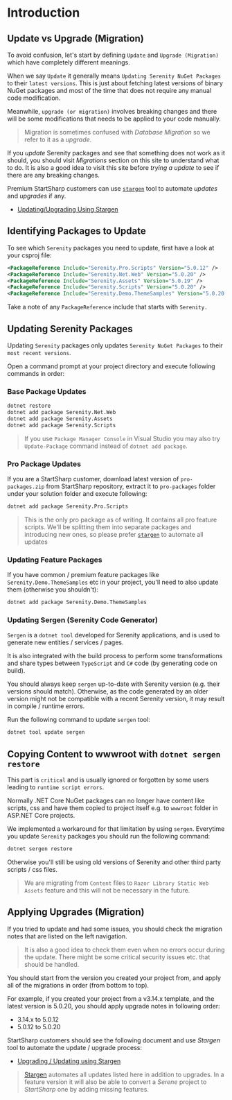 # Introduction

## Update vs Upgrade (Migration)

To avoid confusion, let's start by defining `Update` and `Upgrade (Migration)` which have completely different meanings. 

When we say `Update` it generally means `Updating Serenity NuGet Packages` to their `latest versions`. This is just about fetching latest versions of binary NuGet packages and most of the time that does not require any manual code modification.

Meanwhile, `upgrade (or migration)` involves breaking changes and there will be some modifications that needs to be applied to your code manually. 

> Migration is sometimes confused with *Database Migration* so we refer to it as a *upgrade*.

If you *update* Serenity packages and see that something does not work as it should, you should visit *Migrations* section on this site to understand what to do. It is also a good idea to visit this site before *trying a update* to see if there are any breaking changes.

Premium StartSharp customers can use [`stargen`](stargen.md) tool to automate *updates* and *upgrades* if any.

* [Updating/Upgrading Using Stargen](stargen.md)

## Identifying Packages to Update

To see which `Serenity` packages you need to update, first have a look at your csproj file:

```xml
<PackageReference Include="Serenity.Pro.Scripts" Version="5.0.12" />
<PackageReference Include="Serenity.Net.Web" Version="5.0.20" />
<PackageReference Include="Serenity.Assets" Version="5.0.19" />
<PackageReference Include="Serenity.Scripts" Version="5.0.20" />
<PackageReference Include="Serenity.Demo.ThemeSamples" Version="5.0.20.1" />
```

Take a note of any `PackageReference` include that starts with `Serenity.`

## Updating Serenity Packages

Updating `Serenity` packages only updates `Serenity NuGet Packages` to their `most recent versions`.

Open a command prompt at your project directory and execute following commands in order:

### Base Package Updates

```cmd
dotnet restore
dotnet add package Serenity.Net.Web
dotnet add package Serenity.Assets
dotnet add package Serenity.Scripts
```

> If you use `Package Manager Console` in Visual Studio you may also try `Update-Package` command instead of `dotnet add package`.

### Pro Package Updates

If you are a StartSharp customer, download latest version of `pro-packages.zip` from StartSharp repository, extract it to `pro-packages` folder under your solution folder and execute following:

```cmd
dotnet add package Serenity.Pro.Scripts
```

> This is the only pro package as of writing. It contains all pro feature scripts. We'll be splitting them into separate packages and introducing new ones, so please prefer [`stargen`](stargen.md) to automate all updates

### Updating Feature Packages

If you have common / premium feature packages like `Serenity.Demo.ThemeSamples` etc in your project, you'll need to also update them (otherwise you shouldn't):

```cmd
dotnet add package Serenity.Demo.ThemeSamples
```

### Updating Sergen (Serenity Code Generator)

`Sergen` is a `dotnet tool` developed for Serenity applications, and is used to generate new entities / services / pages. 

It is also integrated with the build process to perform some transformations and share types between `TypeScript` and `C#` code (by generating code on build).

You should always keep `sergen` up-to-date with Serenity version (e.g. their versions should match). Otherwise, as the code generated by an older version might not be compatible with a recent Serenity version, it may result in compile / runtime errors.

Run the following command to update `sergen` tool:

```cmd
dotnet tool update sergen
```

## Copying Content to wwwroot with `dotnet sergen restore`

This part is `critical` and is usually ignored or forgotten by some users leading to `runtime script errors`. 

Normally .NET Core NuGet packages can no longer have content like scripts, css and have them copied to project itself e.g. to `wwwroot` folder in ASP.NET Core projects. 

We implemented a workaround for that limitation by using `sergen`. Everytime you update `Serenity` packages you should run the following command:

```cmd
dotnet sergen restore
```

Otherwise you'll still be using old versions of Serenity and other third party scripts / css files.

> We are migrating from `Content` files to `Razor Library Static Web Assets` feature and this will not be necessary in the future.


## Applying Upgrades (Migration)

If you tried to update and had some issues, you should check the migration notes that are listed on the left navigation. 

> It is also a good idea to check them even when no errors occur during the update. There might be some critical security issues etc. that should be handled.

You should start from the version you created your project from, and apply all of the migrations in order (from bottom to top).

For example, if you created your project from a v3.14.x template, and the latest version is 5.0.20, you should apply upgrade notes in following order:

* 3.14.x to 5.0.12
* 5.0.12 to 5.0.20

StartSharp customers should see the following document and use *Stargen* tool to automate the update / upgrade process:

* [Upgrading / Updating using Stargen](stargen.md)

> [Stargen](stargen.md) automates all updates listed here in addition to upgrades. In a feature version it will also be able to convert a *Serene* project to *StartSharp* one by adding missing features.

